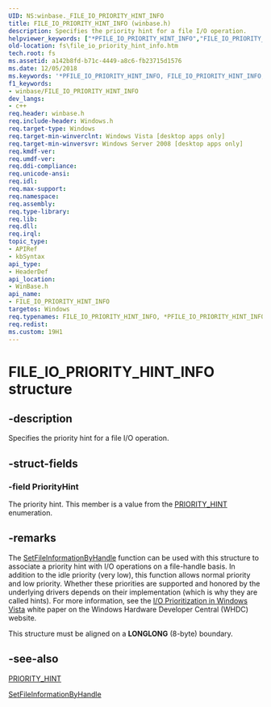 ```yaml
---
UID: NS:winbase._FILE_IO_PRIORITY_HINT_INFO
title: FILE_IO_PRIORITY_HINT_INFO (winbase.h)
description: Specifies the priority hint for a file I/O operation.
helpviewer_keywords: ["*PFILE_IO_PRIORITY_HINT_INFO","FILE_IO_PRIORITY_HINT_INFO","FILE_IO_PRIORITY_HINT_INFO structure [Files]","PFILE_IO_PRIORITY_HINT_INFO","PFILE_IO_PRIORITY_HINT_INFO structure pointer [Files]","_FILE_IO_PRIORITY_HINT_INFO","fs.file_io_priority_hint_info","winbase/FILE_IO_PRIORITY_HINT_INFO","winbase/PFILE_IO_PRIORITY_HINT_INFO"]
old-location: fs\file_io_priority_hint_info.htm
tech.root: fs
ms.assetid: a142b8fd-b71c-4449-a8c6-fb23715d1576
ms.date: 12/05/2018
ms.keywords: '*PFILE_IO_PRIORITY_HINT_INFO, FILE_IO_PRIORITY_HINT_INFO, FILE_IO_PRIORITY_HINT_INFO structure [Files], PFILE_IO_PRIORITY_HINT_INFO, PFILE_IO_PRIORITY_HINT_INFO structure pointer [Files], _FILE_IO_PRIORITY_HINT_INFO, fs.file_io_priority_hint_info, winbase/FILE_IO_PRIORITY_HINT_INFO, winbase/PFILE_IO_PRIORITY_HINT_INFO'
f1_keywords:
- winbase/FILE_IO_PRIORITY_HINT_INFO
dev_langs:
- c++
req.header: winbase.h
req.include-header: Windows.h
req.target-type: Windows
req.target-min-winverclnt: Windows Vista [desktop apps only]
req.target-min-winversvr: Windows Server 2008 [desktop apps only]
req.kmdf-ver: 
req.umdf-ver: 
req.ddi-compliance: 
req.unicode-ansi: 
req.idl: 
req.max-support: 
req.namespace: 
req.assembly: 
req.type-library: 
req.lib: 
req.dll: 
req.irql: 
topic_type:
- APIRef
- kbSyntax
api_type:
- HeaderDef
api_location:
- WinBase.h
api_name:
- FILE_IO_PRIORITY_HINT_INFO
targetos: Windows
req.typenames: FILE_IO_PRIORITY_HINT_INFO, *PFILE_IO_PRIORITY_HINT_INFO
req.redist: 
ms.custom: 19H1
---
```


# FILE_IO_PRIORITY_HINT_INFO structure


## -description


Specifies the priority hint for a file I/O operation.


## -struct-fields




### -field PriorityHint

The priority hint. This member is a value from the 
      <a href="https://docs.microsoft.com/windows/desktop/api/winbase/ne-winbase-priority_hint">PRIORITY_HINT</a> enumeration.


## -remarks



The <a href="https://docs.microsoft.com/windows/desktop/api/fileapi/nf-fileapi-setfileinformationbyhandle">SetFileInformationByHandle</a> function 
    can be used with this structure to associate a priority hint with I/O operations on a file-handle basis. In 
    addition to the idle priority (very low), this function allows normal priority and low priority. Whether these 
    priorities are supported and honored by the underlying drivers depends on their implementation (which is why they 
    are called hints). For more information, see the 
    <a href="https://www.microsoft.com/whdc/driver/priorityio.mspx">I/O Prioritization in Windows Vista</a> 
    white paper on the Windows Hardware Developer Central (WHDC) website.

This structure must be aligned on a <b>LONGLONG</b> (8-byte) boundary.




## -see-also




<a href="https://docs.microsoft.com/windows/desktop/api/winbase/ne-winbase-priority_hint">PRIORITY_HINT</a>



<a href="https://docs.microsoft.com/windows/desktop/api/fileapi/nf-fileapi-setfileinformationbyhandle">SetFileInformationByHandle</a>
 

 

